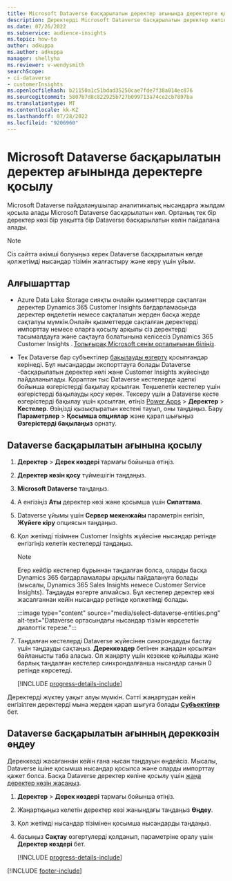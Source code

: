 ```yaml
---
title: Microsoft Dataverse басқарылатын деректер ағынында деректерге қосылу
description: Деректерді Microsoft Dataverse басқарылатын деректер көлінен импорттау.
ms.date: 07/26/2022
ms.subservice: audience-insights
ms.topic: how-to
author: adkuppa
ms.author: adkuppa
manager: shellyha
ms.reviewer: v-wendysmith
searchScope:
- ci-dataverse
- customerInsights
ms.openlocfilehash: b21150a1c51bdad35250cae7fde7f38a014ec876
ms.sourcegitcommit: 5807b7d8c822925b727b099713a74ce2cb7897ba
ms.translationtype: MT
ms.contentlocale: kk-KZ
ms.lasthandoff: 07/28/2022
ms.locfileid: "9206960"
---
```

# <a name="connect-to-data-in-a-microsoft-dataverse-managed-data-lake"></a>Microsoft Dataverse басқарылатын деректер ағынында деректерге қосылу

Microsoft Dataverse пайдаланушылар аналитикалық нысандарға жылдам қосыла алады Microsoft Dataverse басқарылатын көл. Ортаның тек бір деректер көзі бір уақытта бір Dataverse басқарылатын көлін пайдалана алады.

> [!NOTE]
> Сіз сайтта әкімші болуыңыз керек Dataverse басқарылатын көлде қолжетімді нысандар тізімін жалғастыру және көру үшін ұйым.

## <a name="prerequisites"></a>Алғышарттар

- Azure Data Lake Storage сияқты онлайн қызметтерде сақталған деректер Dynamics 365 Customer Insights бағдарламасында деректер өңделетін немесе сақталатын жерден басқа жерде сақталуы мүмкін.Онлайн қызметтерде сақталған деректерді импорттау немесе оларға қосылу арқылы сіз деректерді тасымалдауға және сақтауға болатынына келісесіз Dynamics 365 Customer Insights . [Толығырақ Microsoft сенім орталығынан біліңіз](https://www.microsoft.com/trust-center).

- Тек Dataverse бар субъектілер [бақылауды өзгерту](/power-platform/admin/enable-change-tracking-control-data-synchronization) қосылғандар көрінеді. Бұл нысандарды экспорттауға болады Dataverse -басқарылатын деректер көлі және Customer Insights жүйесінде пайдаланылады. Қораптан тыс Dataverse кестелерде әдепкі бойынша өзгерістерді бақылау қосылған. Теңшелетін кестелер үшін өзгерістерді бақылауды қосу керек. Тексеру үшін а Dataverse кесте өзгерістерді бақылау үшін қосылған, өтіңіз [Power Apps](https://make.powerapps.com) > **Деректер** > **Кестелер**. Өзіңізді қызықтыратын кестені тауып, оны таңдаңыз. Бару **Параметрлер** > **Қосымша опциялар** және қарап шығыңыз **Өзгерістерді бақылаңыз** орнату.

## <a name="connect-to-a-dataverse-managed-lake"></a>Dataverse басқарылатын ағынына қосылу

1. **Деректер** > **Дерек көздері** тармағы бойынша өтіңіз.

1. **Деректер көзін қосу** түймешігін таңдаңыз.

1. **Microsoft Dataverse** таңдаңыз.

1. А енгізіңіз **Аты** деректер көзі және қосымша үшін **Сипаттама**.

1. Dataverse ұйымы үшін **Сервер мекенжайы** параметрін енгізіп, **Жүйеге кіру** опциясын таңдаңыз.

1. Қол жетімді тізімнен Customer Insights жүйесіне нысандар ретінде енгізгіңіз келетін кестелерді таңдаңыз.

   > [!NOTE]
   > Егер кейбір кестелер бұрыннан таңдалған болса, оларды басқа Dynamics 365 бағдарламалары арқылы пайдалануға болады (мысалы, Dynamics 365 Sales Insights немесе Customer Service Insights). Таңдауды өзгерте алмайсыз. Бұл кестелер деректер көзі жасалғаннан кейін нысандар ретінде қолжетімді болады.

    :::image type="content" source="media/select-dataverse-entities.png" alt-text="Dataverse ортасындағы нысандар тізімін көрсететін диалогтік терезе.":::

1. Таңдалған кестелерді Dataverse жүйесінен синхрондауды бастау үшін таңдауды сақтаңыз. **Дереккөздер** бетінен жаңадан қосылған байланысты таба аласыз. Ол жаңарту үшін кезекке қойылады және барлық таңдалған кестелер синхрондалғанша нысандар санын 0 ретінде көрсетеді.

   [!INCLUDE [progress-details-include](includes/progress-details-pane.md)]

Деректерді жүктеу уақыт алуы мүмкін. Сәтті жаңартудан кейін енгізілген деректерді мына жерден қарап шығуға болады [**Субъектілер**](entities.md) бет.

## <a name="edit-a-dataverse-managed-lake-data-source"></a>Dataverse басқарылатын ағынның дереккөзін өңдеу

Дереккөзді жасағаннан кейін ғана нысан таңдауын өңдейсіз. Мысалы, Dataverse ішіне қосымша нысандар қосылса және оларды импорттау қажет болса.
Басқа Dataverse деректер көліне қосылу үшін [жаңа деректер көзін жасаңыз](#connect-to-a-dataverse-managed-lake).

1. **Деректер** > **Дерек көздері** тармағы бойынша өтіңіз.

1. Жаңартқыңыз келетін деректер көзі жанындағы таңдаңыз **Өңдеу**.

1. Қол жетімді нысандар тізімінен қосымша нысандарды таңдаңыз.

1. басыңыз **Сақтау** өзгертулерді қолданып, параметріне оралу үшін **Деректер көздері** бет.

   [!INCLUDE [progress-details-include](includes/progress-details-pane.md)]

[!INCLUDE [footer-include](includes/footer-banner.md)]
